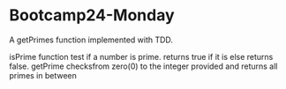 # Bootcamp24-Monday
A getPrimes function implemented with TDD.

isPrime function test if a number is prime. returns true if it is else returns false. 
getPrime checksfrom zero(0) to the integer provided and returns all primes in between
